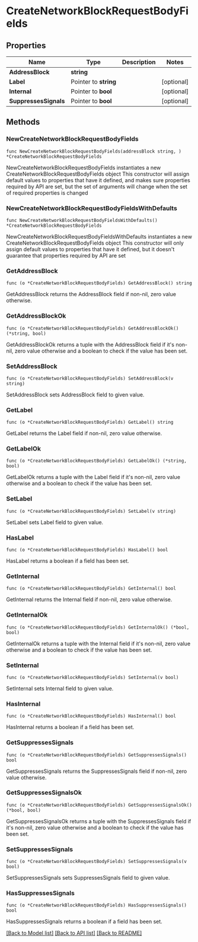 # CreateNetworkBlockRequestBodyFields

## Properties

Name | Type | Description | Notes
------------ | ------------- | ------------- | -------------
**AddressBlock** | **string** |  | 
**Label** | Pointer to **string** |  | [optional] 
**Internal** | Pointer to **bool** |  | [optional] 
**SuppressesSignals** | Pointer to **bool** |  | [optional] 

## Methods

### NewCreateNetworkBlockRequestBodyFields

`func NewCreateNetworkBlockRequestBodyFields(addressBlock string, ) *CreateNetworkBlockRequestBodyFields`

NewCreateNetworkBlockRequestBodyFields instantiates a new CreateNetworkBlockRequestBodyFields object
This constructor will assign default values to properties that have it defined,
and makes sure properties required by API are set, but the set of arguments
will change when the set of required properties is changed

### NewCreateNetworkBlockRequestBodyFieldsWithDefaults

`func NewCreateNetworkBlockRequestBodyFieldsWithDefaults() *CreateNetworkBlockRequestBodyFields`

NewCreateNetworkBlockRequestBodyFieldsWithDefaults instantiates a new CreateNetworkBlockRequestBodyFields object
This constructor will only assign default values to properties that have it defined,
but it doesn't guarantee that properties required by API are set

### GetAddressBlock

`func (o *CreateNetworkBlockRequestBodyFields) GetAddressBlock() string`

GetAddressBlock returns the AddressBlock field if non-nil, zero value otherwise.

### GetAddressBlockOk

`func (o *CreateNetworkBlockRequestBodyFields) GetAddressBlockOk() (*string, bool)`

GetAddressBlockOk returns a tuple with the AddressBlock field if it's non-nil, zero value otherwise
and a boolean to check if the value has been set.

### SetAddressBlock

`func (o *CreateNetworkBlockRequestBodyFields) SetAddressBlock(v string)`

SetAddressBlock sets AddressBlock field to given value.


### GetLabel

`func (o *CreateNetworkBlockRequestBodyFields) GetLabel() string`

GetLabel returns the Label field if non-nil, zero value otherwise.

### GetLabelOk

`func (o *CreateNetworkBlockRequestBodyFields) GetLabelOk() (*string, bool)`

GetLabelOk returns a tuple with the Label field if it's non-nil, zero value otherwise
and a boolean to check if the value has been set.

### SetLabel

`func (o *CreateNetworkBlockRequestBodyFields) SetLabel(v string)`

SetLabel sets Label field to given value.

### HasLabel

`func (o *CreateNetworkBlockRequestBodyFields) HasLabel() bool`

HasLabel returns a boolean if a field has been set.

### GetInternal

`func (o *CreateNetworkBlockRequestBodyFields) GetInternal() bool`

GetInternal returns the Internal field if non-nil, zero value otherwise.

### GetInternalOk

`func (o *CreateNetworkBlockRequestBodyFields) GetInternalOk() (*bool, bool)`

GetInternalOk returns a tuple with the Internal field if it's non-nil, zero value otherwise
and a boolean to check if the value has been set.

### SetInternal

`func (o *CreateNetworkBlockRequestBodyFields) SetInternal(v bool)`

SetInternal sets Internal field to given value.

### HasInternal

`func (o *CreateNetworkBlockRequestBodyFields) HasInternal() bool`

HasInternal returns a boolean if a field has been set.

### GetSuppressesSignals

`func (o *CreateNetworkBlockRequestBodyFields) GetSuppressesSignals() bool`

GetSuppressesSignals returns the SuppressesSignals field if non-nil, zero value otherwise.

### GetSuppressesSignalsOk

`func (o *CreateNetworkBlockRequestBodyFields) GetSuppressesSignalsOk() (*bool, bool)`

GetSuppressesSignalsOk returns a tuple with the SuppressesSignals field if it's non-nil, zero value otherwise
and a boolean to check if the value has been set.

### SetSuppressesSignals

`func (o *CreateNetworkBlockRequestBodyFields) SetSuppressesSignals(v bool)`

SetSuppressesSignals sets SuppressesSignals field to given value.

### HasSuppressesSignals

`func (o *CreateNetworkBlockRequestBodyFields) HasSuppressesSignals() bool`

HasSuppressesSignals returns a boolean if a field has been set.


[[Back to Model list]](../README.md#documentation-for-models) [[Back to API list]](../README.md#documentation-for-api-endpoints) [[Back to README]](../README.md)


